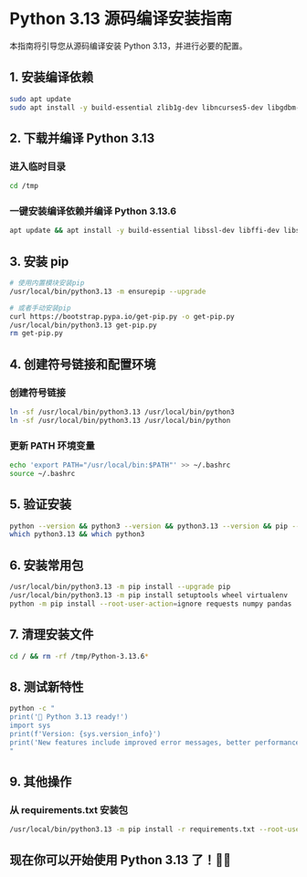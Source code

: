 
# Python 3.13 源码编译安装指南

本指南将引导您从源码编译安装 Python 3.13，并进行必要的配置。


## 1. 安装编译依赖

```bash
sudo apt update
sudo apt install -y build-essential zlib1g-dev libncurses5-dev libgdbm-dev libnss3-dev libssl-dev libreadline-dev libffi-dev libsqlite3-dev wget libbz2-dev
```

## 2. 下载并编译 Python 3.13

### 进入临时目录
```bash
cd /tmp
```

### 一键安装编译依赖并编译 Python 3.13.6
```bash
apt update && apt install -y build-essential libssl-dev libffi-dev libsqlite3-dev libbz2-dev libreadline-dev libncurses5-dev libncursesw5-dev xz-utils tk-dev libxml2-dev libxmlsec1-dev liblzma-dev && cd /tmp && wget https://www.python.org/ftp/python/3.13.6/Python-3.13.6.tgz && tar -xzf Python-3.13.6.tgz && cd Python-3.13.6 && ./configure --enable-optimizations --prefix=/usr/local && make -j$(nproc) && make altinstall
```

## 3. 安装 pip

```bash
# 使用内置模块安装pip
/usr/local/bin/python3.13 -m ensurepip --upgrade

# 或者手动安装pip
curl https://bootstrap.pypa.io/get-pip.py -o get-pip.py
/usr/local/bin/python3.13 get-pip.py
rm get-pip.py
```

## 4. 创建符号链接和配置环境

### 创建符号链接
```bash
ln -sf /usr/local/bin/python3.13 /usr/local/bin/python3
ln -sf /usr/local/bin/python3.13 /usr/local/bin/python
```

### 更新 PATH 环境变量
```bash
echo 'export PATH="/usr/local/bin:$PATH"' >> ~/.bashrc
source ~/.bashrc
```

## 5. 验证安装

```bash
python --version && python3 --version && python3.13 --version && pip --version
which python3.13 && which python3
```

## 6. 安装常用包

```bash
/usr/local/bin/python3.13 -m pip install --upgrade pip
/usr/local/bin/python3.13 -m pip install setuptools wheel virtualenv
python -m pip install --root-user-action=ignore requests numpy pandas
```

## 7. 清理安装文件

```bash
cd / && rm -rf /tmp/Python-3.13.6*
```

## 8. 测试新特性

```bash
python -c "
print('🎉 Python 3.13 ready!')
import sys
print(f'Version: {sys.version_info}')
print('New features include improved error messages, better performance, and more!')
"
```

## 9. 其他操作

### 从 requirements.txt 安装包
```bash
/usr/local/bin/python3.13 -m pip install -r requirements.txt --root-user-action=ignore
```

## 现在你可以开始使用 Python 3.13 了！🐍✨
